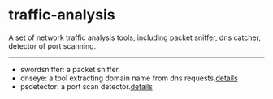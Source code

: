 traffic-analysis
================

A set of network traffic analysis tools, including packet sniffer, dns catcher, detector of port scanning.

*******

* swordsniffer: a packet sniffer.
* dnseye: a tool extracting domain name from dns requests.[details](http://onestraw.net/snort/dns-eye-based-on-snort/)
* psdetector: a port scan detector.[details](http://onestraw.net/cybersecurity/detection-tool-of-portscan/)  
